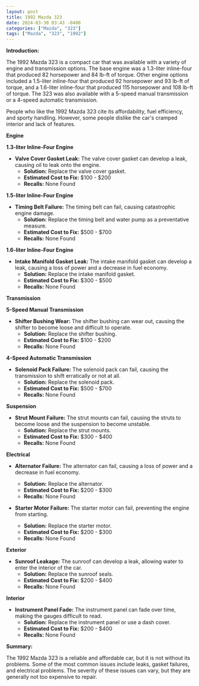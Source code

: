 ```yaml
---
layout: post
title: 1992 Mazda 323
date: 2024-03-30 03:43 -0400
categories: ["Mazda", "323"]
tags: ["Mazda", "323", "1992"]
---
```

**Introduction:**

The 1992 Mazda 323 is a compact car that was available with a variety of engine and transmission options. The base engine was a 1.3-liter inline-four that produced 82 horsepower and 84 lb-ft of torque. Other engine options included a 1.5-liter inline-four that produced 92 horsepower and 93 lb-ft of torque, and a 1.6-liter inline-four that produced 115 horsepower and 108 lb-ft of torque. The 323 was also available with a 5-speed manual transmission or a 4-speed automatic transmission.

People who like the 1992 Mazda 323 cite its affordability, fuel efficiency, and sporty handling. However, some people dislike the car's cramped interior and lack of features.

**Engine**

**1.3-liter Inline-Four Engine**

* **Valve Cover Gasket Leak:** The valve cover gasket can develop a leak, causing oil to leak onto the engine.
    * **Solution:** Replace the valve cover gasket.
    * **Estimated Cost to Fix:** $100 - $200
    * **Recalls:** None Found

**1.5-liter Inline-Four Engine**

* **Timing Belt Failure:** The timing belt can fail, causing catastrophic engine damage.
    * **Solution:** Replace the timing belt and water pump as a preventative measure.
    * **Estimated Cost to Fix:** $500 - $700
    * **Recalls:** None Found

**1.6-liter Inline-Four Engine**

* **Intake Manifold Gasket Leak:** The intake manifold gasket can develop a leak, causing a loss of power and a decrease in fuel economy.
    * **Solution:** Replace the intake manifold gasket.
    * **Estimated Cost to Fix:** $300 - $500
    * **Recalls:** None Found

**Transmission**

**5-Speed Manual Transmission**

* **Shifter Bushing Wear:** The shifter bushing can wear out, causing the shifter to become loose and difficult to operate.
    * **Solution:** Replace the shifter bushing.
    * **Estimated Cost to Fix:** $100 - $200
    * **Recalls:** None Found

**4-Speed Automatic Transmission**

* **Solenoid Pack Failure:** The solenoid pack can fail, causing the transmission to shift erratically or not at all.
    * **Solution:** Replace the solenoid pack.
    * **Estimated Cost to Fix:** $500 - $700
    * **Recalls:** None Found

**Suspension**

* **Strut Mount Failure:** The strut mounts can fail, causing the struts to become loose and the suspension to become unstable.
    * **Solution:** Replace the strut mounts.
    * **Estimated Cost to Fix:** $300 - $400
    * **Recalls:** None Found

**Electrical**

* **Alternator Failure:** The alternator can fail, causing a loss of power and a decrease in fuel economy.
    * **Solution:** Replace the alternator.
    * **Estimated Cost to Fix:** $200 - $300
    * **Recalls:** None Found

* **Starter Motor Failure:** The starter motor can fail, preventing the engine from starting.
    * **Solution:** Replace the starter motor.
    * **Estimated Cost to Fix:** $200 - $300
    * **Recalls:** None Found

**Exterior**

* **Sunroof Leakage:** The sunroof can develop a leak, allowing water to enter the interior of the car.
    * **Solution:** Replace the sunroof seals.
    * **Estimated Cost to Fix:** $200 - $400
    * **Recalls:** None Found

**Interior**

* **Instrument Panel Fade:** The instrument panel can fade over time, making the gauges difficult to read.
    * **Solution:** Replace the instrument panel or use a dash cover.
    * **Estimated Cost to Fix:** $200 - $400
    * **Recalls:** None Found

**Summary:**

The 1992 Mazda 323 is a reliable and affordable car, but it is not without its problems. Some of the most common issues include leaks, gasket failures, and electrical problems. The severity of these issues can vary, but they are generally not too expensive to repair.
